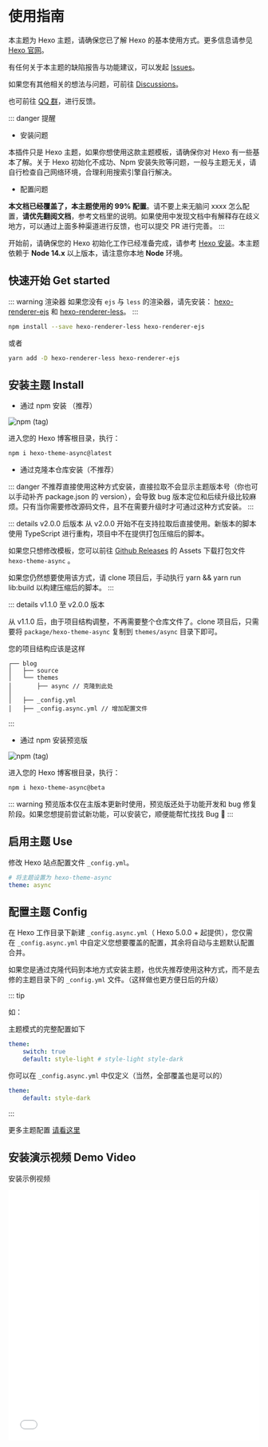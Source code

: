# 使用指南

本主题为 Hexo 主题，请确保您已了解 Hexo 的基本使用方式。更多信息请参见 [Hexo 官网](https://hexo.io/)。

有任何关于本主题的缺陷报告与功能建议，可以发起 [Issues](https://github.com/MaLuns/hexo-theme-async/issues)。

如果您有其他相关的想法与问题，可前往 [Discussions](https://github.com/MaLuns/hexo-theme-async/discussions)。

也可前往 [QQ 群](https://jq.qq.com/?_wv=1027&k=0hEe5D0U)，进行反馈。

::: danger 提醒

-   安装问题

本插件只是 Hexo 主题，如果你想使用这款主题模板，请确保你对 Hexo 有一些基本了解。关于 Hexo 初始化不成功、Npm 安装失败等问题，一般与主题无关，请自行检查自己网络环境，合理利用搜索引擎自行解决。

-   配置问题

**本文档已经覆盖了，本主题使用的 99% 配置**。请不要上来无脑问 xxxx 怎么配置，**请优先翻阅文档**，参考文档里的说明。如果使用中发现文档中有解释存在歧义地方，可以通过上面多种渠道进行反馈，也可以提交 PR 进行完善。
:::

开始前，请确保您的 Hexo 初始化工作已经准备完成，请参考 [Hexo 安装](https://hexo.io/zh-cn/docs/)。本主题依赖于 **Node 14.x** 以上版本，请注意你本地 **Node** 环境。

## 快速开始 Get started

::: warning 渲染器
如果您没有 `ejs` 与 `less` 的渲染器，请先安装：
[hexo-renderer-ejs](https://github.com/hexojs/hexo-renderer-ejs) 和 [hexo-renderer-less](https://github.com/hexojs/hexo-renderer-less)。
:::

```bash
npm install --save hexo-renderer-less hexo-renderer-ejs
```

或者

```bash
yarn add -D hexo-renderer-less hexo-renderer-ejs
```

## 安装主题 Install

-   通过 npm 安装 （推荐）

![npm (tag)](https://img.shields.io/npm/v/hexo-theme-async/latest?color=red&label=hexo-theme-async%40latest&logo=npm&style=for-the-badge)

进入您的 Hexo 博客根目录，执行：

```bash
npm i hexo-theme-async@latest
```

-   通过克隆本仓库安装（不推荐）

::: danger
不推荐直接使用这种方式安装，直接拉取不会显示主题版本号（你也可以手动补齐 package.json 的 version），会导致 bug 版本定位和后续升级比较麻烦。只有当你需要修改源码文件，且不在需要升级时才可通过这种方式安装。
:::

::: details v2.0.0 后版本
从 v2.0.0 开始不在支持拉取后直接使用。新版本的脚本使用 TypeScript 进行重构，项目中不在提供打包压缩后的脚本。

如果您只想修改模板，您可以前往 [Github Releases](https://github.com/MaLuns/hexo-theme-async/releases) 的 Assets 下载打包文件 `hexo-theme-async` 。

如果您仍然想要使用该方式，请 clone 项目后，手动执行 yarn && yarn run lib:build 以构建压缩后的脚本。
:::

::: details v1.1.0 至 v2.0.0 版本

从 v1.1.0 后，由于项目结构调整，不再需要整个仓库文件了。clone 项目后，只需要将 `package/hexo-theme-async` 复制到 `themes/async` 目录下即可。

您的项目结构应该是这样

```text {4,7}
┌── blog
│   ├── source
│   └── themes
│       ├── async // 克隆到此处
│
│   ├── _config.yml
│   ├── _config.async.yml // 增加配置文件
```

:::

-   通过 npm 安装预览版

![npm (tag)](https://img.shields.io/npm/v/hexo-theme-async/beta?color=red&label=hexo-theme-async%40beta&logo=npm&style=for-the-badge)

进入您的 Hexo 博客根目录，执行：

```bash
npm i hexo-theme-async@beta
```

::: warning
预览版本仅在主版本更新时使用，预览版还处于功能开发和 bug 修复阶段。如果您想提前尝试新功能，可以安装它，顺便能帮忙找找 Bug 🤣
:::

## 启用主题 Use

修改 Hexo 站点配置文件 `_config.yml`。

```yaml
# 将主题设置为 hexo-theme-async
theme: async
```

## 配置主题 Config

在 Hexo 工作目录下新建 `_config.async.yml`（ Hexo 5.0.0 + 起提供），您仅需在 `_config.async.yml` 中自定义您想要覆盖的配置，其余将自动与主题默认配置合并。

如果您是通过克隆代码到本地方式安装主题，也优先推荐使用这种方式，而不是去修的主题目录下的 `_config.yml` 文件。（这样做也更方便日后的升级）

::: tip

如：

主题模式的完整配置如下

```yaml
theme:
    switch: true
    default: style-light # style-light style-dark
```

你可以在 `_config.async.yml` 中仅定义（当然，全部覆盖也是可以的）

```yaml
theme:
    default: style-dark
```

:::

更多主题配置 [请看这里](./config)

## 安装演示视频 Demo Video

安装示例视频

<iframe src="//player.bilibili.com/player.html?aid=951745537&bvid=BV18s4y1J74g&cid=1073714902&page=1" scrolling="no" border="0" frameborder="no" framespacing="0" allowfullscreen="true" width="100%" height="500"> </iframe>
